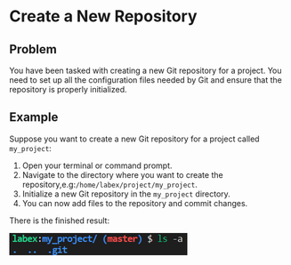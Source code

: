 # Create a New Repository

## Problem

You have been tasked with creating a new Git repository for a project. You need to set up all the configuration files needed by Git and ensure that the repository is properly initialized.

## Example

Suppose you want to create a new Git repository for a project called `my_project`:

1. Open your terminal or command prompt.
2. Navigate to the directory where you want to create the repository,e.g:`/home/labex/project/my_project`.
3. Initialize a new Git repository in the `my_project` directory.
4. You can now add files to the repository and commit changes.

There is the finished result:

![<result>](assets/challenge-create-repo-step1-2.png)
